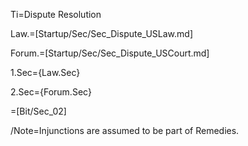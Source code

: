 Ti=Dispute Resolution

Law.=[Startup/Sec/Sec_Dispute_USLaw.md]

Forum.=[Startup/Sec/Sec_Dispute_USCourt.md]

1.Sec={Law.Sec}

2.Sec={Forum.Sec}

=[Bit/Sec_02]

/Note=Injunctions are assumed to be part of Remedies.